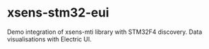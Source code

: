 # xsens-stm32-eui
Demo integration of xsens-mti library with STM32F4 discovery. Data visualisations with Electric UI.

